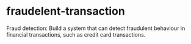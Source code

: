 # fraudelent-transaction
Fraud detection: Build a system that can detect fraudulent behaviour in financial transactions, such as credit card transactions.
